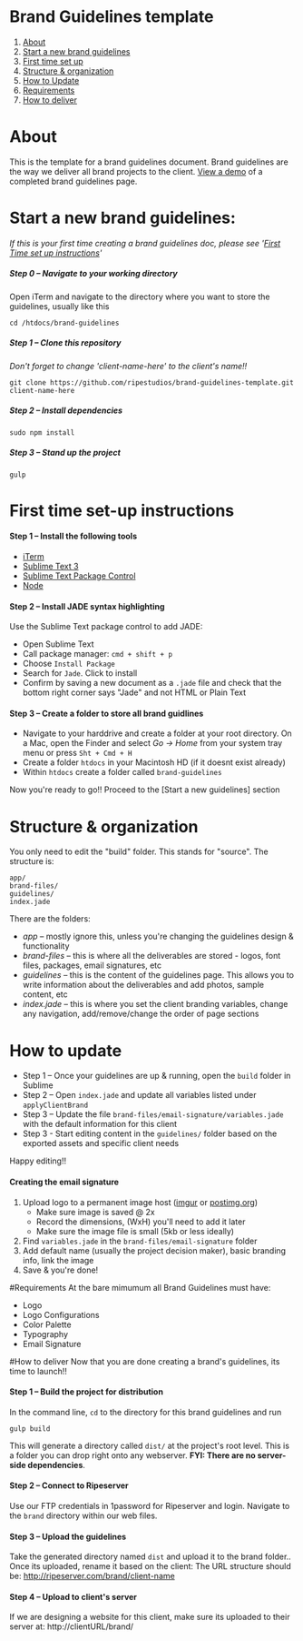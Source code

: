 # Brand Guidelines template
1. [About](#about)
2. [Start a new brand guidelines](#start-a-new-brand-guidelines)
3. [First time set up](#first-time-set-up-instructions)
4. [Structure & organization](#structure--organization)
5. [How to Update](#how-to-update)
6. [Requirements](#requirements)
7. [How to deliver](#how-to-deliver)

# About
This is the template for a brand guidelines document.  Brand guidelines are the way we deliver all brand projects to the client. [View a demo](http://ripeserver.com/brand/usrbc/) of a completed brand guidelines page.  

# Start a new brand guidelines:
*If this is your first time creating a brand guidelines doc, please see '[First Time set up instructions](#first-time-set-up-instructions)'* 


##### Step 0 – Navigate to your working directory
 Open iTerm and navigate to the directory where you want to store the guidelines, usually like this 
  ``` 
  cd /htdocs/brand-guidelines
  ```
##### Step 1 – Clone this repository
*Don't forget to change 'client-name-here' to the client's name!!*
   ```
   git clone https://github.com/ripestudios/brand-guidelines-template.git client-name-here
   ```
##### Step 2 – Install dependencies
   ```
   sudo npm install
   ```
##### Step 3 – Stand up the project
   ```
   gulp
   ```
   
# First time set-up instructions 

#### Step 1 – Install the following tools
- [iTerm](https://www.iterm2.com/)
- [Sublime Text 3](http://www.sublimetext.com/3)
- [Sublime Text Package Control](https://packagecontrol.io/installation)
- [Node](https://nodejs.org/en/)

#### Step 2 – Install JADE syntax highlighting
Use the Sublime Text package control to add JADE:
- Open Sublime Text
- Call package manager: `cmd + shift + p`
- Choose `Install Package`
- Search for `Jade`.  Click to install
- Confirm by saving a new document as a `.jade` file and check that the bottom right corner says "Jade" and not HTML or Plain Text

#### Step 3 – Create a folder to store all brand guidlines
- Navigate to your harddrive and create a folder at your root directory.  On a Mac, open the Finder and select *Go -> Home* from your system tray menu or press `Sht + Cmd + H`
- Create a folder `htdocs` in your Macintosh HD (if it doesnt exist already)
- Within `htdocs` create a folder called `brand-guidelines`

Now you're ready to go!! Proceed to the [Start a new guidelines] section

# Structure & organization
You only need to edit the "build" folder. This stands for "source".  The structure is:
```
app/
brand-files/
guidelines/
index.jade
```
There are the folders: 
- *app* – mostly ignore this, unless you're changing the guidelines design & functionality
- *brand-files* – this is where all the deliverables are stored - logos, font files, packages, email signatures, etc
- *guidelines* – this is the content of the guidelines page.  This allows you to write information about the deliverables and add photos, sample content, etc
- *index.jade* – this is where you set the client branding variables, change any navigation, add/remove/change the order of page sections

# How to update
- Step 1 – Once your guidelines are up & running, open the `build` folder in Sublime
- Step 2 – Open `index.jade` and update all variables listed under `applyClientBrand`
- Step 3 – Update the file `brand-files/email-signature/variables.jade` with the default information for this client
- Step 3 - Start editing content in the `guidelines/` folder based on the exported assets and specific client needs

Happy editing!!

#### Creating the email signature
1. Upload logo to a permanent image host ([imgur](imgur.com) or [postimg.org](postimg.org))
   - Make sure image is saved @ 2x
   - Record the dimensions, (WxH) you'll need to add it later
   - Make sure the image file is small (5kb or less ideally)
2. Find `variables.jade` in the `brand-files/email-signature` folder
3. Add default name (usually the project decision maker), basic branding info, link the image
4. Save & you're done!

#Requirements
At the bare mimumum all Brand Guidelines must have:
- Logo
- Logo Configurations
- Color Palette
- Typography
- Email Signature

#How to deliver
Now that you are done creating a brand's guidelines, its time to launch!!

#### Step 1 – Build the project for distribution
In the command line, `cd` to the directory for this brand guidelines and run
   ```
   gulp build
   ```
This will generate a directory called `dist/` at the project's root level.  This is a folder you can drop right onto any webserver.  **FYI: There are no server-side dependencies**. 

#### Step 2 – Connect to Ripeserver
Use our FTP credentials in 1password for Ripeserver and login.  Navigate to the `brand` directory within our web files. 

#### Step 3 – Upload the guidelines
Take the generated directory named `dist` and upload it to the brand folder..  Once its uploaded, rename it based on the client:  The URL structure should be: http://ripeserver.com/brand/client-name

#### Step 4 – Upload to client's server
If we are designing a website for this client, make sure its uploaded to their server at: http://clientURL/brand/




 

